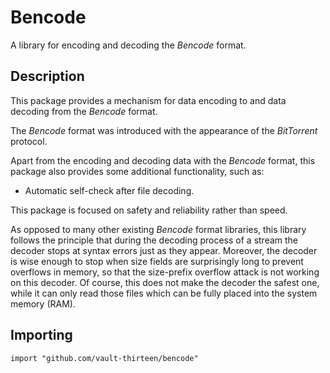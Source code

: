 # Bencode

A library for encoding and decoding the _Bencode_ format.

## Description

This package provides a mechanism for data encoding to and data decoding from
the _Bencode_ format.

The _Bencode_ format was introduced with the appearance of the _BitTorrent_
protocol.

Apart from the encoding and decoding data with the _Bencode_ format, this
package also provides some additional functionality, such as:
- Automatic self-check after file decoding.

This package is focused on safety and reliability rather than speed.

As opposed to many other existing _Bencode_ format libraries, this library
follows the principle that during the decoding process of a stream the decoder
stops at syntax errors just as they appear. Moreover, the decoder is wise
enough to stop when size fields are surprisingly long to prevent overflows in
memory, so that the size-prefix overflow attack is not working on this decoder.
Of course, this does not make the decoder the safest one, while it can only
read those files which can be fully placed into the system memory (RAM).

## Importing

```
import "github.com/vault-thirteen/bencode"
```
